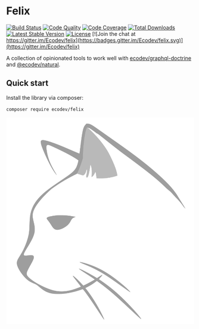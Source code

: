 # Felix

[![Build Status](https://travis-ci.com/Ecodev/felix.svg?branch=master)](https://travis-ci.com/Ecodev/felix)
[![Code Quality](https://scrutinizer-ci.com/g/Ecodev/felix/badges/quality-score.png?b=master)](https://scrutinizer-ci.com/g/Ecodev/felix/?branch=master)
[![Code Coverage](https://scrutinizer-ci.com/g/Ecodev/felix/badges/coverage.png?b=master)](https://scrutinizer-ci.com/g/Ecodev/felix/?branch=master)
[![Total Downloads](https://poser.pugx.org/Ecodev/felix/downloads.png)](https://packagist.org/packages/Ecodev/felix)
[![Latest Stable Version](https://poser.pugx.org/Ecodev/felix/v/stable.png)](https://packagist.org/packages/Ecodev/felix)
[![License](https://poser.pugx.org/Ecodev/felix/license.png)](https://packagist.org/packages/Ecodev/felix)
[![Join the chat at https://gitter.im/Ecodev/felix](https://badges.gitter.im/Ecodev/felix.svg)](https://gitter.im/Ecodev/felix)

A collection of opinionated tools to work well with [ecodev/graphql-doctrine](https://github.com/Ecodev/graphql-doctrine) and [@ecodev/natural](https://github.com/Ecodev/natural). 

## Quick start

Install the library via composer:

```sh
composer require ecodev/felix
```

![Felix](logo.svg)
